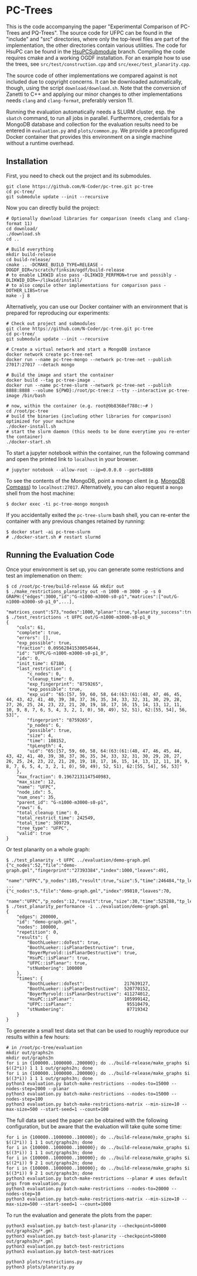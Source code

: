 # PC-Trees

This is the code accompanying the paper "Experimental Comparison of PC-Trees and PQ-Trees".
The source code for UFPC can be found in the "include" and "src" directories,
where only the top-level files are part of the implementation,
the other directories contain various utilities.
The code for HsuPC can be found in the [HsuPCSubmodule](https://github.com/N-Coder/pc-tree/tree/HsuPCSubmodule) branch.
Compiling the code requires cmake and a working OGDF installation.
For an example how to use the trees, see `src/test/construction.cpp` and `src/exec/test_planarity.cpp`.

The source code of other implementations we compared against is not included due to copyright concerns.
It can be downloaded automatically, though, using the script `download/download.sh`.
Note that the conversion of Zanetti to C++ and applying our minor changes to other implementations
needs `clang` and `clang-format`, preferably version 11.

Running the evaluation automatically needs a SLURM cluster, esp. the `sbatch` command, to run all jobs in parallel.
Furthermore, credentials for a MongoDB database and collection for the evaluation results need to be entered in `evaluation.py` and `plots/common.py`.
We provide a preconfigured Docker container that provides this environment on a single machine without a runtime overhead.

## Installation

First, you need to check out the project and its submodules.
```shell
git clone https://github.com/N-Coder/pc-tree.git pc-tree
cd pc-tree/
git submodule update --init --recursive
```

Now you can directly build the project:
```shell
# Optionally download libraries for comparison (needs clang and clang-format 11)
cd download/
./download.sh
cd ..

# Build everything 
mkdir build-release
cd build-release/
cmake .. -DCMAKE_BUILD_TYPE=RELEASE -DOGDF_DIR=/scratch/finksim/ogdf/build-release
# to enable LIKWID also pass -DLIKWID_PERFMON=true and possibly -DLIKWID_DIR=~/likwid/install/
# to also compile other implementations for comparison pass -DOTHER_LIBS=true
make -j 8
```

Alternatively, you can use our Docker container with an environment that is prepared for reproducing our experiments:
```shell
# Check out project and submodules
git clone https://github.com/N-Coder/pc-tree.git pc-tree
cd pc-tree/
git submodule update --init --recursive

# Create a virtual network and start a MongoDB instance 
docker network create pc-tree-net
docker run --name pc-tree-mongo --network pc-tree-net --publish 27017:27017 --detach mongo

# Build the image and start the container
docker build --tag pc-tree-image .
docker run --name pc-tree-slurm --network pc-tree-net --publish 8888:8888 --volume ${PWD}:/root/pc-tree:z --tty --interactive pc-tree-image /bin/bash

# now, within the container (e.g. root@9b8368ef788c:~# )
cd /root/pc-tree
# build the binaries (including other libraries for comparison) optimized for your machine
./docker-install.sh
# start the slurm daemon (this needs to be done everytime you re-enter the container)
./docker-start.sh
```

To start a jupyter notebook within the container, run the following command and open the printed link to `localhost` in your browser.
```
# jupyter notebook --allow-root --ip=0.0.0.0 --port=8888
```
To see the contents of the MongoDB, point a mongo client (e.g. [MongoDB Compass](https://www.mongodb.com/products/compass)) to `localhost:27017`.
Alternatively, you can also request a `mongo` shell from the host machine:
```
$ docker exec -ti pc-tree-mongo mongosh
```
If you accidentally exited the `pc-tree-slurm` bash shell, you can re-enter the container with any previous changes retained by running:
```
$ docker start -ai pc-tree-slurm
# ./docker-start.sh # restart slurmd
```

## Running the Evaluation Code

Once your environment is set up, you can generate some restrictions and test an implemenation on them:
```shell
$ cd /root/pc-tree/build-release && mkdir out
$ ./make_restrictions_planarity out -n 1000 -m 3000 -p -s 0
GRAPH:{"edges":3000,"id":"G-n1000-m3000-s0-p1","matrices":["out/G-n1000-m3000-s0-p1_0",...],
  "matrices_count":573,"nodes":1000,"planar":true,"planarity_success":true,"seed":0}
$ ./test_restrictions -t UFPC out/G-n1000-m3000-s0-p1_0
{
    "cols": 61,
    "complete": true,
    "errors": [],
    "exp_possible": true,
    "fraction": 0.09562841530054644,
    "id": "UFPC/G-n1000-m3000-s0-p1_0",
    "idx": 0,
    "init_time": 67180,
    "last_restriction": {
        "c_nodes": 0,
        "cleanup_time": 0,
        "exp_fingerprint": "8759265",
        "exp_possible": true,
        "exp_uid": "65:[57, 59, 60, 58, 64:(63:(61:(48, 47, 46, 45, 44, 43, 42, 41, 40, 39, 38, 37, 36, 35, 34, 33, 32, 31, 30, 29, 28, 27, 26, 25, 24, 23, 22, 21, 20, 19, 18, 17, 16, 15, 14, 13, 12, 11, 10, 9, 8, 7, 6, 5, 4, 3, 2, 1, 0), 50, 49), 52, 51), 62:[55, 54], 56, 53]",
        "fingerprint": "8759265",
        "p_nodes": 6,
        "possible": true,
        "size": 4,
        "time": 108152,
        "tpLength": 4,
        "uid": "65:[57, 59, 60, 58, 64:(63:(61:(48, 47, 46, 45, 44, 43, 42, 41, 40, 39, 38, 37, 36, 35, 34, 33, 32, 31, 30, 29, 28, 27, 26, 25, 24, 23, 22, 21, 20, 19, 18, 17, 16, 15, 14, 13, 12, 11, 10, 9, 8, 7, 6, 5, 4, 3, 2, 1, 0), 50, 49), 52, 51), 62:[55, 54], 56, 53]"
    },
    "max_fraction": 0.19672131147540983,
    "max_size": 12,
    "name": "UFPC",
    "node_idx": 5,
    "num_ones": 35,
    "parent_id": "G-n1000-m3000-s0-p1",
    "rows": 6,
    "total_cleanup_time": 0,
    "total_restrict_time": 242549,
    "total_time": 309729,
    "tree_type": "UFPC",
    "valid": true
}
```

Or test planarity on a whole graph:
```shell
$ ./test_planarity -t UFPC ../evaluation/demo-graph.gml
{"c_nodes":52,"file":"demo-graph.gml","fingerprint":"27393384","index":1000,"leaves":491,
 "name":"UFPC","p_nodes":105,"result":true,"size":5,"time":246484,"tp_length":5,"type":"UFPC","uid":"..."}
...
{"c_nodes":5,"file":"demo-graph.gml","index":99810,"leaves":70,
 "name":"UFPC","p_nodes":12,"result":true,"size":30,"time":525288,"tp_length":2,"type":"UFPC"}
$ ./test_planarity_performance -i ../evaluation/demo-graph.gml
{
    "edges": 200000,
    "id": "demo-graph.gml",
    "nodes": 100000,
    "repetition": 0,
    "results": {
        "BoothLueker::doTest": true,
        "BoothLueker::isPlanarDestructive": true,
        "BoyerMyrvold::isPlanarDestructive": true,
        "HsuPC::isPlanar": true,
        "UFPC::isPlanar": true,
        "stNumbering": 100000
    },
    "times": {
        "BoothLueker::doTest":               217639127,
        "BoothLueker::isPlanarDestructive":  520770152,
        "BoyerMyrvold::isPlanarDestructive": 411274012,
        "HsuPC::isPlanar":                   105999142,
        "UFPC::isPlanar":                     95510479,
        "stNumbering":                        87719342
    }
}
```

To generate a small test data set that can be used to roughly reproduce our results within a few hours:
```shell
# in /root/pc-tree/evaluation
mkdir out/graphs2n
mkdir out/graphs3n
for i in {100000..1000000..200000}; do ../build-release/make_graphs $i $((2*i)) 1 1 1 out/graphs2n; done
for i in {100000..1000000..200000}; do ../build-release/make_graphs $i $((3*i)) 1 1 1 out/graphs3n; done
python3 evaluation.py batch-make-restrictions --nodes-to=15000 --nodes-step=2000 --planar
python3 evaluation.py batch-make-restrictions --nodes-to=15000 --nodes-step=100
python3 evaluation.py batch-make-restrictions-matrix --min-size=10 --max-size=500 --start-seed=1 --count=100
```

The full data set used the paper can be obtained with the following configuration, but be aware that the evaluation will take quite some time:
```shell
for i in {100000..1000000..100000}; do ../build-release/make_graphs $i $((2*i)) 1 1 1 out/graphs2n; done
for i in {100000..1000000..100000}; do ../build-release/make_graphs $i $((3*i)) 1 1 1 out/graphs3n; done
for i in {100000..1000000..100000}; do ../build-release/make_graphs $i $((2*i)) 9 2 1 out/graphs2n; done
for i in {100000..1000000..100000}; do ../build-release/make_graphs $i $((3*i)) 9 2 1 out/graphs3n; done
python3 evaluation.py batch-make-restrictions --planar # uses default args from evaluation.py
python3 evaluation.py batch-make-restrictions --nodes-to=20000 --nodes-step=10
python3 evaluation.py batch-make-restrictions-matrix --min-size=10 --max-size=500 --start-seed=1 --count=1000
```

To run the evaluation and generate the plots from the paper:
```shell
python3 evaluation.py batch-test-planarity --checkpoint=50000 out/graphs2n/*.gml
python3 evaluation.py batch-test-planarity --checkpoint=50000 out/graphs3n/*.gml
python3 evaluation.py batch-test-restrictions
python3 evaluation.py batch-test-matrices

python3 plots/restrictions.py
python3 plots/planarity.py
```
